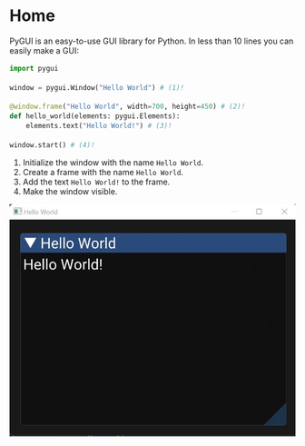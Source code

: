 # Home

PyGUI is an easy-to-use GUI library for Python. In less than 10 lines you can easily make a GUI:

```py linenums="1"
import pygui

window = pygui.Window("Hello World") # (1)!

@window.frame("Hello World", width=700, height=450) # (2)!
def hello_world(elements: pygui.Elements):
    elements.text("Hello World!") # (3)!

window.start() # (4)!
```

1. Initialize the window with the name ``Hello World``.
2. Create a frame with the name ``Hello World``.
3. Add the text ``Hello World!`` to the frame.
4. Make the window visible.

![Example Image](images/hello-world-example.jpg)
